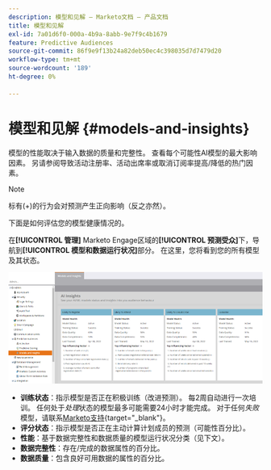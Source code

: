 ```yaml
---
description: 模型和见解 — Marketo文档 — 产品文档
title: 模型和见解
exl-id: 7a01d6f0-000a-4b9a-8abb-9e7f9c4b1679
feature: Predictive Audiences
source-git-commit: 86f9e9f13b24a82deb50ec4c398035d7d7479d20
workflow-type: tm+mt
source-wordcount: '189'
ht-degree: 0%

---
```


# 模型和见解 {#models-and-insights}

模型的性能取决于输入数据的质量和完整性。 查看每个可能性AI模型的最大影响因素。 另请参阅导致活动注册率、活动出席率或取消订阅率提高/降低的热门因素。

>[!NOTE]
>
>标有(+)的行为会对预测产生正向影响（反之亦然）。

下面是如何评估您的模型健康情况的。

在&#x200B;**[!UICONTROL 管理]** Marketo Engage区域的&#x200B;**[!UICONTROL 预测受众]**&#x200B;下，导航到&#x200B;**[!UICONTROL 模型和数据运行状况]**&#x200B;部分。 在这里，您将看到您的所有模型及其状态。

![图像1](assets/models-and-insights-1.png)

* **训练状态**：指示模型是否正在积极训练（改进预测）。 每2周自动进行一次培训。 任何处于&#x200B;_处理_&#x200B;状态的模型最多可能需要24小时才能完成。 对于任何&#x200B;_失败_&#x200B;模型，请联系[Marketo支持](https://nation.marketo.com/t5/Support/ct-p/Support){target="_blank"}。
* **评分状态**：指示模型是否正在主动计算计划成员的预测（可能性百分比）。
* **性能**：基于数据完整性和数据质量的模型运行状况分类（见下文）。
* **数据完整性**：存在/完成的数据属性的百分比。
* **数据质量**：包含良好可用数据的属性的百分比。
